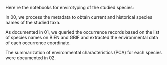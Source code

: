 Here're the notebooks for envirotyping of the studied species:

In 00, we process the metadata to obtain current and historical species names of the studied taxa.

As documented in 01, we queried the occurrence records based on the list of species names on BIEN and GBIF and extracted the environmental data of each occurrence coordinate.

The summarization of environmental characteristics (PCA) for  each species were documented in 02.
